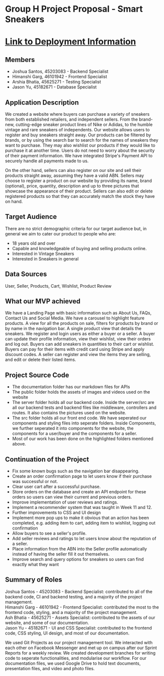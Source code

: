 # Group H Project Proposal - Smart Sneakers
# [Link to Deployment Information](DEPLOYMENT.md)
## Members
* Joshua Santos, 45203083 - Backend Specialist
* Himanshi Garg, 46101942 - Frontend Specialist
* Arshia Bhatia, 45625271  - Testing Specialist
* Jason Yu, 45182671 - Database Specialist

## Application Description
We created a website where buyers can purchase a variety of sneakers from both established retailers, and independent sellers. From the brand-new, cutting-edge sneaker product lines of Nike or Adidas, to the humble vintage and rare sneakers of independents. Our website allows users to register and buy sneakers straight away. Our products can be filtered by brands, or by using the search bar to search for the names of sneakers they want to purchase. They may also wishlist our products if they would like to purchase it at another time. Users do not need to worry about the security of their payment information. We have integrated Stripe's Payment API to securely handle all payments made to us.  

On the other hand, sellers can also register on our site and sell their products straight away, assuming they have a valid ABN. Sellers may choose to register a product on our website by providing its name, brand (optional), price, quantity, description and up to three pictures that showcase the appearance of their product. Sellers can also edit or delete registered products so that they can accurately match the stock they have on hand.

## Target Audience
There are no strict demographic criteria for our target audience but, in general we aim to cater our product to people who are: <br/>
* 18 years old and over
* Capable and knowledgeable of buying and selling products online.
* Interested in Vintage Sneakers
* Interested in Sneakers in general 

## Data Sources
User, Seller, Products, Cart, Wishlist, Product Review

## What our MVP achieved
We have a Landing Page with basic information such as About Us, FAQs, Contact Us and Social Media. We have a carousel to highlight feature products. A view for all the products on sale, filters for products by brand or by name in the navigation bar. A single product view that details the sneakers. We register and login users as either a buyer or a seller. A buyer can update their profile information, view their wishlist, view their orders and log out. Buyers can add sneakers in quantities to their cart or wishlist. Buyers can pay for their items with credit card using Stripe and apply discount codes. A seller can register and view the items they are selling, and edit or delete their listed items.

## Project Source Code
* The documentation folder has our markdown files for APIs <br/>
* The public folder holds the assets of images and videos used on the website <br/>
* The server folder holds all our backend code. Inside the server/src are all our backend tests and backend files like middleware, controllers and routes. It also contains the pictures used on the website. <br/>
* The src folder holds all our front end code. We have seperated our components and styling files into seperate folders. Inside Components, we further seperated it into components for the website, the components for a user/buyer and the components for a seller. <br/>
* Most of our work has been done on the highlighted folders mentioned above. <br/>

## Continuation of the Project
* Fix some known bugs such as the navigation bar disappearing.  
* Create an order confirmation page to let users know if their purchase was successful or not.  
* Clear user cart after a successful purchase.  
* Store orders on the database and create an API endpoint for these orders so users can view their current and previous orders.  
* Improve implementation of user reviews and ratings.  
* Implement a recommender system that was taught in Week 11 and 12.
* Further improvements to CSS and UI design  
* Implement more pop ups to make it obvious that an action has been completed, e.g. adding item to cart, adding item to wishlist, logging out confirmation  
* Allow buyers to see a seller's profile.
* Add seller reviews and ratings to let users know about the reputation of a seller.   
* Place information from the ABN into the Seller profile automatically instead of having the seller fill it out themselves.    
* Improve search and query options for sneakers so users can find exactly what they want   


## Summary of Roles
Joshua Santos - 45203083 - Backend Specialist: contributed to all of the backend code, CI and backend testing, and a majority of the project management. <br/>
Himanshi Garg - 46101942 - Frontend Specialist: contributed the most to the frontend code, styling, and a majority of the project management. <br/>
Ash Bhatia - 45625271  - Assets Specialist: contributed to the assets of our website, and some of our documentation. <br/>
Jason Yu - 45182671 - UI and CSS Specialist: contributed to the frontend code, CSS styling, UI design, and most of our documentation.  <br/>


We used Git Projects as our project management tool. We interacted with each other on Facebook Messenger and met up on campus after our Sprint Reports for a weekly review. We created development branches for writing code to seperate functionalities, and modularise our workflow. For our documentation files, we used Google Drive to hold text documents, presentation files, and video and photo files.
